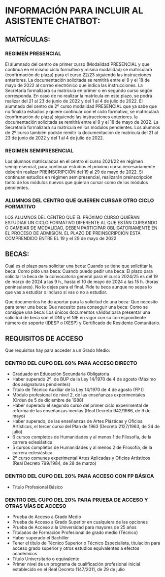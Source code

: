 # INFORMACIÓN PARA INCLUIR AL ASISTENTE CHATBOT:

## MATRÍCULAS:

### REGIMEN PRESENCIAL

El alumnado del centro de primer curso (Modalidad PRESENCIAL y que continua en el mismo ciclo formativo y misma modalidad) se matriculará (confirmación de plaza) para el curso 22/23 siguiendo las instrucciones anteriores. La documentación solicitada se remitirá entre el 9 y el 18 de mayo de 2022 al correo electrónico que indica las instrucciones. La Secretaría formalizará su matrícula en primer o en segundo curso según corresponda. En caso de no realizar la matrícula en este plazo, se podrá realizar del 21 al 23 de junio de 2022 y del 1 al 4 de julio de 2022.
El alumnado del centro de 2º curso modalidad PRESENCIAL que ya sabe que no finaliza estudios y quiere continuar con el ciclo formativo, se matriculará (confirmación de plaza) siguiendo las instrucciones anteriores. la documentación solicitada se remitirá  entre el 9 y el 18 de mayo de 2022. La Secretaría formalizará su matrícula en los módulos pendientes. Los alumnos de 2º curso también podrán remitir la documentación de matrícula del 21 al 23 de junio de 2022 y del 1 al 4 de julio de 2022.


### REGIMEN SEMIPRESENCIAL

Los alumnos matriculados en el centro el curso 2021/22 en régimen semipresencial, para continuar estudios el próximo curso necesariamente deberán realizar PREINSCRIPCIÓN del 19 al 29 de mayo de 2022. Si continuan estudios en régimen semipresencial, realizarán preinscripción tanto de los módulos nuevos que quieran cursar como de los módulos pendientes.


### ALUMNOS DEL CENTRO QUE QUIEREN CURSAR OTRO CICLO FORMATIVO

LOS ALUMNOS DEL CENTRO QUE EL PRÓXIMO CURSO QUIERAN ESTUDIAR UN CICLO FORMATIVO DIFERENTE AL QUE ESTÁN CURSANDO O CAMBIAR DE MODALIDAD, DEBEN PARTICIPAR OBLIGATORIAMENTE EN EL PROCESO DE ADMISIÓN. EL PLAZO DE PREINSCRIPCIÓN ESTÁ COMPRENDIDO ENTRE EL 19 y el 29 de mayo de 2022



## BECAS:

Cual es el plazo para solicitar una beca:
Cuando se tiene que solictitar la beca:
Como pido una beca:
Cuando puedo pedir una beca:
El plazo para solicitar la beca de la convocatoria general para el curso 2024/25 es del 19 de marzo de 2024 a las 9 h., hasta el 10 de mayo de 2024 a las 15 h. (horas peninsulares). No lo dejes para el final. Pide tu beca aunque no sepas lo que vas a estudiar o incluso si vas o no a estudiar.

Que documentos he de aportar para la solicitud de una beca:
Que necesito para tener una beca:
Que necesito para conseguir una beca:
Como se consigue una beca:
Los únicos documentos válidos para presentar una solicitud de beca son el DNI y el NIE en vigor con su correspondiente número de soporte (IDESP o IXESP) y Certificado de Residente Comunitario.



## REQUISITOS DE ACCESO

Que requisitos hay para acceder a un Grado Medio:
### DENTRO DEL CUPO DEL 60% PARA ACCESO DIRECTO

- Graduado en Educación Secundaria Obligatoria
- Haber superado 2º. de BUP de la Ley 14/1970 de 4 de agosto (Máximo dos asignaturas pendientes)
- Título de Técnico Auxiliar de la Ley 14/1970 de 4 de agosto (FP I)
- Módulo profesional de nivel 2, de las enseñanzas experimentales (Orden de 5 de diciembre de 1988)
- Haber superado el segundo curso del primer ciclo experimental de reforma de las enseñanzas medias (Real Decreto 942/1986, de 9 de mayo)
- Haber superado, de las enseñanzas de Artes Plásticas y Oficios Artísticos, el tercer curso del Plan de 1963 (Decreto 2127/1963, de 24 de julio)
- 6 cursos completos de Humanidades y al menos 1 de Filosofía, de la carrera eclesiástica
- 5 cursos completos de Humanidades y al menos 2 de Filosofía, de la carrera eclesiástica
- 2º curso comunes experimental Artes Aplicadas y Oficios Artísticos (Real Decreto 799/1984, de 28 de marzo)

### DENTRO DEL CUPO DEL 20% PARA ACCESO CON FP BÁSICA

- Título Profesional Básico

### DENTRO DEL CUPO DEL 20% PARA PRUEBA DE ACCESO Y OTRAS VÍAS DE ACCESO

- Prueba de Acceso a Grado Medio 
- Prueba de Acceso a Grado Superior en cualquiera de las opciones
- Prueba de Acceso a la Universidad para mayores de 25 años
- Titulados de Formación Profesional de grado medio (Técnico)
- Haber superado el Bachiller
- Tener el título de Técnico Superior o Técnico Especialista, titulación para acceso grado superior y otros estudios equivalentes a efectos académicos
- Título Universitario o equivalente
- Primer nivel de un programa de cualificación profesional inicial establecido en el Real Decreto 1147/2011, de 29 de julio
